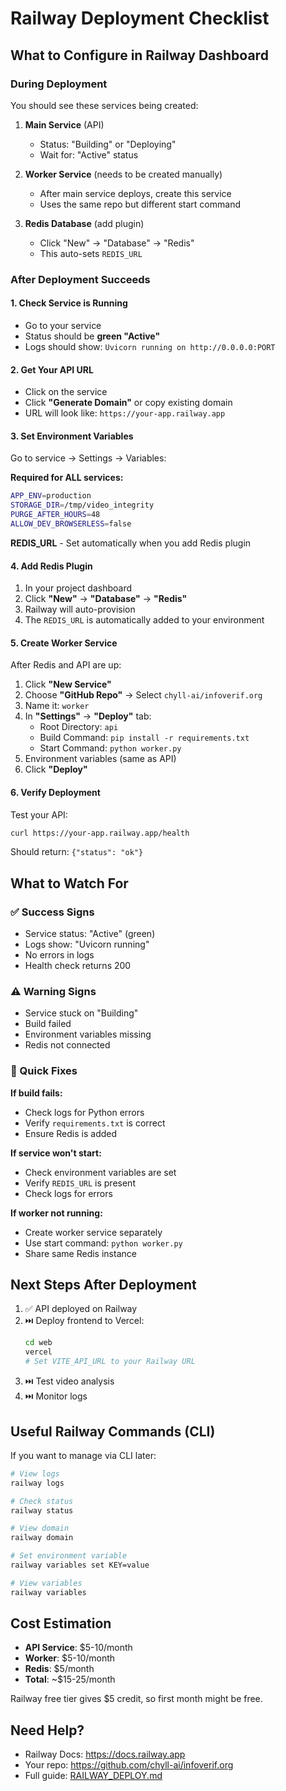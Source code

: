 # Railway Deployment Checklist

## What to Configure in Railway Dashboard

### During Deployment

You should see these services being created:

1. **Main Service** (API)
   - Status: "Building" or "Deploying"
   - Wait for: "Active" status

2. **Worker Service** (needs to be created manually)
   - After main service deploys, create this service
   - Uses the same repo but different start command

3. **Redis Database** (add plugin)
   - Click "New" → "Database" → "Redis"
   - This auto-sets `REDIS_URL`

### After Deployment Succeeds

#### 1. Check Service is Running

- Go to your service
- Status should be **green "Active"**
- Logs should show: `Uvicorn running on http://0.0.0.0:PORT`

#### 2. Get Your API URL

- Click on the service
- Click **"Generate Domain"** or copy existing domain
- URL will look like: `https://your-app.railway.app`

#### 3. Set Environment Variables

Go to service → Settings → Variables:

**Required for ALL services:**
```bash
APP_ENV=production
STORAGE_DIR=/tmp/video_integrity
PURGE_AFTER_HOURS=48
ALLOW_DEV_BROWSERLESS=false
```

**REDIS_URL** - Set automatically when you add Redis plugin

#### 4. Add Redis Plugin

1. In your project dashboard
2. Click **"New"** → **"Database"** → **"Redis"**
3. Railway will auto-provision
4. The `REDIS_URL` is automatically added to your environment

#### 5. Create Worker Service

After Redis and API are up:

1. Click **"New Service"**
2. Choose **"GitHub Repo"** → Select `chyll-ai/infoverif.org`
3. Name it: `worker`
4. In **"Settings"** → **"Deploy"** tab:
   - Root Directory: `api`
   - Build Command: `pip install -r requirements.txt`
   - Start Command: `python worker.py`
5. Environment variables (same as API)
6. Click **"Deploy"**

#### 6. Verify Deployment

Test your API:

```bash
curl https://your-app.railway.app/health
```

Should return: `{"status": "ok"}`

## What to Watch For

### ✅ Success Signs

- Service status: "Active" (green)
- Logs show: "Uvicorn running"
- No errors in logs
- Health check returns 200

### ⚠️ Warning Signs

- Service stuck on "Building"
- Build failed
- Environment variables missing
- Redis not connected

### 🔧 Quick Fixes

**If build fails:**
- Check logs for Python errors
- Verify `requirements.txt` is correct
- Ensure Redis is added

**If service won't start:**
- Check environment variables are set
- Verify `REDIS_URL` is present
- Check logs for errors

**If worker not running:**
- Create worker service separately
- Use start command: `python worker.py`
- Share same Redis instance

## Next Steps After Deployment

1. ✅ API deployed on Railway
2. ⏭️ Deploy frontend to Vercel:
   ```bash
   cd web
   vercel
   # Set VITE_API_URL to your Railway URL
   ```
3. ⏭️ Test video analysis
4. ⏭️ Monitor logs

## Useful Railway Commands (CLI)

If you want to manage via CLI later:

```bash
# View logs
railway logs

# Check status
railway status

# View domain
railway domain

# Set environment variable
railway variables set KEY=value

# View variables
railway variables
```

## Cost Estimation

- **API Service**: $5-10/month
- **Worker**: $5-10/month  
- **Redis**: $5/month
- **Total**: ~$15-25/month

Railway free tier gives $5 credit, so first month might be free.

## Need Help?

- Railway Docs: https://docs.railway.app
- Your repo: https://github.com/chyll-ai/infoverif.org
- Full guide: [RAILWAY_DEPLOY.md](./RAILWAY_DEPLOY.md)

